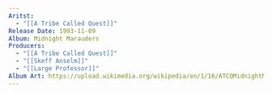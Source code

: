 ```yaml
---
Aritst:
  - "[[A Tribe Called Quest]]"
Release Date: 1993-11-09
Album: Midnight Marauders
Producers:
  - "[[A Tribe Called Quest]]"
  - "[[Skeff Anselm]]"
  - "[[Large Professor]]"
Album Art: https://upload.wikimedia.org/wikipedia/en/1/16/ATCQMidnightMarauders.jpg
---
```

